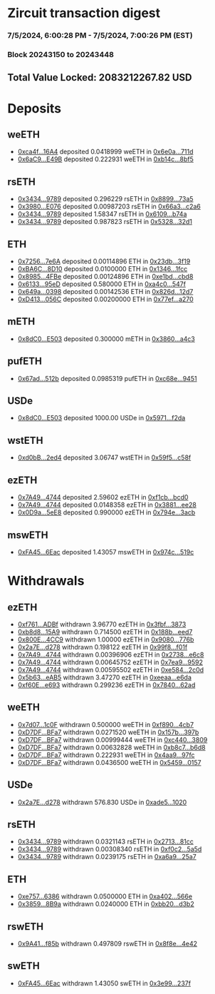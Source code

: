# Zircuit transaction digest
### 7/5/2024, 6:00:28 PM - 7/5/2024, 7:00:26 PM (EST)
### Block 20243150 to 20243448

## Total Value Locked: 2083212267.82 USD

# Deposits
## weETH
- [0xca4f...16A4](https://etherscan.io/address/0xca4f8b57Bd0d91C629CB2C6A0d69dC7755cb16A4) deposited 0.0418999 weETH in [0x6e0a...711d](https://etherscan.io/tx/0xca4f8b57Bd0d91C629CB2C6A0d69dC7755cb16A4)
- [0x6aC9...E49B](https://etherscan.io/address/0x6aC9918479C7d4d85a59EcDB52E1AB35DC75E49B) deposited 0.222931 weETH in [0xb14c...8bf5](https://etherscan.io/tx/0x6aC9918479C7d4d85a59EcDB52E1AB35DC75E49B)
## rsETH
- [0x3434...9789](https://etherscan.io/address/0x34349c5569e7B846c3558961552D2202760A9789) deposited 0.296229 rsETH in [0x8899...73a5](https://etherscan.io/tx/0x34349c5569e7B846c3558961552D2202760A9789)
- [0x3980...E076](https://etherscan.io/address/0x3980CDA34126Cc4cc1c407169bB99aaBcb05E076) deposited 0.00987203 rsETH in [0x66a3...c2a6](https://etherscan.io/tx/0x3980CDA34126Cc4cc1c407169bB99aaBcb05E076)
- [0x3434...9789](https://etherscan.io/address/0x34349c5569e7B846c3558961552D2202760A9789) deposited 1.58347 rsETH in [0x6109...b74a](https://etherscan.io/tx/0x34349c5569e7B846c3558961552D2202760A9789)
- [0x3434...9789](https://etherscan.io/address/0x34349c5569e7B846c3558961552D2202760A9789) deposited 0.987823 rsETH in [0x5328...32d1](https://etherscan.io/tx/0x34349c5569e7B846c3558961552D2202760A9789)
## ETH
- [0x7256...7e6A](https://etherscan.io/address/0x725634A90F65bC57476b17340FE23bbca5297e6A) deposited 0.00114896 ETH in [0x23db...3f19](https://etherscan.io/tx/0x725634A90F65bC57476b17340FE23bbca5297e6A)
- [0xBA6C...8D10](https://etherscan.io/address/0xBA6C51cb9046EDd261C4684d37dde03a19a08D10) deposited 0.0100000 ETH in [0x1346...1fcc](https://etherscan.io/tx/0xBA6C51cb9046EDd261C4684d37dde03a19a08D10)
- [0x8985...4FBe](https://etherscan.io/address/0x8985CD77ccD7f4Fc2F0d521F66e69332BE274FBe) deposited 0.00124896 ETH in [0xe1bd...cbd8](https://etherscan.io/tx/0x8985CD77ccD7f4Fc2F0d521F66e69332BE274FBe)
- [0x6133...95eD](https://etherscan.io/address/0x6133E5d302E9b467C9E0C2B90b6a4CB7b41395eD) deposited 0.580000 ETH in [0xa4c0...547f](https://etherscan.io/tx/0x6133E5d302E9b467C9E0C2B90b6a4CB7b41395eD)
- [0x649a...0398](https://etherscan.io/address/0x649a974379DE83D8e9bCfDaa2cf63DEEB5A50398) deposited 0.00142536 ETH in [0x826d...12d7](https://etherscan.io/tx/0x649a974379DE83D8e9bCfDaa2cf63DEEB5A50398)
- [0xD413...056C](https://etherscan.io/address/0xD4132138668A7E6982B6e624835866394FC2056C) deposited 0.00200000 ETH in [0x77ef...a270](https://etherscan.io/tx/0xD4132138668A7E6982B6e624835866394FC2056C)
## mETH
- [0x8dC0...E503](https://etherscan.io/address/0x8dC08E4dE93af08a5b628A84660240fFE3bEE503) deposited 0.300000 mETH in [0x3860...a4c3](https://etherscan.io/tx/0x8dC08E4dE93af08a5b628A84660240fFE3bEE503)
## pufETH
- [0x67ad...512b](https://etherscan.io/address/0x67ad0078345B2493aFFDD34A81F83447eBb3512b) deposited 0.0985319 pufETH in [0xc68e...9451](https://etherscan.io/tx/0x67ad0078345B2493aFFDD34A81F83447eBb3512b)
## USDe
- [0x8dC0...E503](https://etherscan.io/address/0x8dC08E4dE93af08a5b628A84660240fFE3bEE503) deposited 1000.00 USDe in [0x5971...f2da](https://etherscan.io/tx/0x8dC08E4dE93af08a5b628A84660240fFE3bEE503)
## wstETH
- [0xd0bB...2ed4](https://etherscan.io/address/0xd0bB63e2c183DB414977Eaa6B547601e46E12ed4) deposited 3.06747 wstETH in [0x59f5...c58f](https://etherscan.io/tx/0xd0bB63e2c183DB414977Eaa6B547601e46E12ed4)
## ezETH
- [0x7A49...4744](https://etherscan.io/address/0x7A493Be5c2ce014cD049Bf178a1ac0Db1B434744) deposited 2.59602 ezETH in [0xf1cb...bcd0](https://etherscan.io/tx/0x7A493Be5c2ce014cD049Bf178a1ac0Db1B434744)
- [0x7A49...4744](https://etherscan.io/address/0x7A493Be5c2ce014cD049Bf178a1ac0Db1B434744) deposited 0.0148358 ezETH in [0x3881...ee28](https://etherscan.io/tx/0x7A493Be5c2ce014cD049Bf178a1ac0Db1B434744)
- [0x0D9a...5eE8](https://etherscan.io/address/0x0D9aEa03F56B5D1315E361D63137B1262DcC5eE8) deposited 0.990000 ezETH in [0x794e...3acb](https://etherscan.io/tx/0x0D9aEa03F56B5D1315E361D63137B1262DcC5eE8)
## mswETH
- [0xFA45...6Eac](https://etherscan.io/address/0xFA45524EE511950E39169cB4911955fC0E306Eac) deposited 1.43057 mswETH in [0x974c...519c](https://etherscan.io/tx/0xFA45524EE511950E39169cB4911955fC0E306Eac)
# Withdrawals
## ezETH
- [0xf761...ADBf](https://etherscan.io/address/0xf761A551b842c21b6E90A52274Ead75e41cBADBf) withdrawn 3.96770 ezETH in [0x3fbf...3873](https://etherscan.io/tx/0xf761A551b842c21b6E90A52274Ead75e41cBADBf)
- [0xb8d8...15A9](https://etherscan.io/address/0xb8d894Ca6f75dE89B7cE5f9F305B59769C1815A9) withdrawn 0.714500 ezETH in [0x188b...eed7](https://etherscan.io/tx/0xb8d894Ca6f75dE89B7cE5f9F305B59769C1815A9)
- [0x800E...4CC9](https://etherscan.io/address/0x800Ed249c34Ffc7A104fdC01b13F9913e3344CC9) withdrawn 1.00000 ezETH in [0x9080...776b](https://etherscan.io/tx/0x800Ed249c34Ffc7A104fdC01b13F9913e3344CC9)
- [0x2a7E...d278](https://etherscan.io/address/0x2a7E200Ff5412837B852782143E93A748F72d278) withdrawn 0.198122 ezETH in [0x99f8...f01f](https://etherscan.io/tx/0x2a7E200Ff5412837B852782143E93A748F72d278)
- [0x7A49...4744](https://etherscan.io/address/0x7A493Be5c2ce014cD049Bf178a1ac0Db1B434744) withdrawn 0.00396906 ezETH in [0x2738...e6c8](https://etherscan.io/tx/0x7A493Be5c2ce014cD049Bf178a1ac0Db1B434744)
- [0x7A49...4744](https://etherscan.io/address/0x7A493Be5c2ce014cD049Bf178a1ac0Db1B434744) withdrawn 0.00645752 ezETH in [0x7ea9...9592](https://etherscan.io/tx/0x7A493Be5c2ce014cD049Bf178a1ac0Db1B434744)
- [0x7A49...4744](https://etherscan.io/address/0x7A493Be5c2ce014cD049Bf178a1ac0Db1B434744) withdrawn 0.00595502 ezETH in [0xe584...2c0d](https://etherscan.io/tx/0x7A493Be5c2ce014cD049Bf178a1ac0Db1B434744)
- [0x5b63...eAB5](https://etherscan.io/address/0x5b63124006840060898F47A21eB82c019289eAB5) withdrawn 3.47270 ezETH in [0xeeaa...e6da](https://etherscan.io/tx/0x5b63124006840060898F47A21eB82c019289eAB5)
- [0xf60E...e693](https://etherscan.io/address/0xf60E7b822fc1cf21e2342294C8A5d79C3E22e693) withdrawn 0.299236 ezETH in [0x7840...62ad](https://etherscan.io/tx/0xf60E7b822fc1cf21e2342294C8A5d79C3E22e693)
## weETH
- [0x7d07...1c0F](https://etherscan.io/address/0x7d078e5A586957753301230fD5AC8905cF951c0F) withdrawn 0.500000 weETH in [0xf890...4cb7](https://etherscan.io/tx/0x7d078e5A586957753301230fD5AC8905cF951c0F)
- [0xD7DF...BFa7](https://etherscan.io/address/0xD7DF7E085214743530afF339aFC420c7c720BFa7) withdrawn 0.0271520 weETH in [0x157b...397b](https://etherscan.io/tx/0xD7DF7E085214743530afF339aFC420c7c720BFa7)
- [0xD7DF...BFa7](https://etherscan.io/address/0xD7DF7E085214743530afF339aFC420c7c720BFa7) withdrawn 0.00999444 weETH in [0xc440...3809](https://etherscan.io/tx/0xD7DF7E085214743530afF339aFC420c7c720BFa7)
- [0xD7DF...BFa7](https://etherscan.io/address/0xD7DF7E085214743530afF339aFC420c7c720BFa7) withdrawn 0.00632828 weETH in [0xb8c7...b6d8](https://etherscan.io/tx/0xD7DF7E085214743530afF339aFC420c7c720BFa7)
- [0xD7DF...BFa7](https://etherscan.io/address/0xD7DF7E085214743530afF339aFC420c7c720BFa7) withdrawn 0.222931 weETH in [0x4aa9...97fc](https://etherscan.io/tx/0xD7DF7E085214743530afF339aFC420c7c720BFa7)
- [0xD7DF...BFa7](https://etherscan.io/address/0xD7DF7E085214743530afF339aFC420c7c720BFa7) withdrawn 0.0436500 weETH in [0x5459...0157](https://etherscan.io/tx/0xD7DF7E085214743530afF339aFC420c7c720BFa7)
## USDe
- [0x2a7E...d278](https://etherscan.io/address/0x2a7E200Ff5412837B852782143E93A748F72d278) withdrawn 576.830 USDe in [0xade5...1020](https://etherscan.io/tx/0x2a7E200Ff5412837B852782143E93A748F72d278)
## rsETH
- [0x3434...9789](https://etherscan.io/address/0x34349c5569e7B846c3558961552D2202760A9789) withdrawn 0.0321143 rsETH in [0x2713...81cc](https://etherscan.io/tx/0x34349c5569e7B846c3558961552D2202760A9789)
- [0x3434...9789](https://etherscan.io/address/0x34349c5569e7B846c3558961552D2202760A9789) withdrawn 0.00308340 rsETH in [0xf0c2...5a5d](https://etherscan.io/tx/0x34349c5569e7B846c3558961552D2202760A9789)
- [0x3434...9789](https://etherscan.io/address/0x34349c5569e7B846c3558961552D2202760A9789) withdrawn 0.0239175 rsETH in [0xa6a9...25a7](https://etherscan.io/tx/0x34349c5569e7B846c3558961552D2202760A9789)
## ETH
- [0xe757...6386](https://etherscan.io/address/0xe7572Abf9ACd5938e89998Ad8848AD30c3486386) withdrawn 0.0500000 ETH in [0xa402...566e](https://etherscan.io/tx/0xe7572Abf9ACd5938e89998Ad8848AD30c3486386)
- [0x3859...8B9a](https://etherscan.io/address/0x38590e38632a6702328b2732B2C11Fa0B7C18B9a) withdrawn 0.0240000 ETH in [0xbb20...d3b2](https://etherscan.io/tx/0x38590e38632a6702328b2732B2C11Fa0B7C18B9a)
## rswETH
- [0x9A41...f85b](https://etherscan.io/address/0x9A41aBEe1477745AB8004ce129AD60F1231Ef85b) withdrawn 0.497809 rswETH in [0x8f8e...4e42](https://etherscan.io/tx/0x9A41aBEe1477745AB8004ce129AD60F1231Ef85b)
## swETH
- [0xFA45...6Eac](https://etherscan.io/address/0xFA45524EE511950E39169cB4911955fC0E306Eac) withdrawn 1.43050 swETH in [0x3e99...237f](https://etherscan.io/tx/0xFA45524EE511950E39169cB4911955fC0E306Eac)

